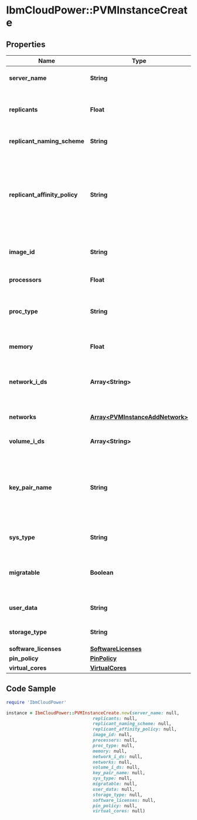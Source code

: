 # IbmCloudPower::PVMInstanceCreate

## Properties

Name | Type | Description | Notes
------------ | ------------- | ------------- | -------------
**server_name** | **String** | Name of the server to create | 
**replicants** | **Float** | Number of duplicate instances to create in this request | [optional] 
**replicant_naming_scheme** | **String** | How to name the created vms | [optional] [default to &#39;suffix&#39;]
**replicant_affinity_policy** | **String** | Affinity policy for replicants being created; affinity for the same host, anti-affinity for different hosts, none for no preference | [optional] [default to &#39;none&#39;]
**image_id** | **String** | Image ID of the image to use for the server | 
**processors** | **Float** | Number of processors allocated | 
**proc_type** | **String** | Processor type (dedicated, shared, capped) | [default to &#39;dedicated&#39;]
**memory** | **Float** | Amount of memory allocated (in GB) | 
**network_i_ds** | **Array&lt;String&gt;** | (deprecated - replaced by networks) List of Network IDs | [optional] 
**networks** | [**Array&lt;PVMInstanceAddNetwork&gt;**](PVMInstanceAddNetwork.md) | The pvm instance networks information | [optional] 
**volume_i_ds** | **Array&lt;String&gt;** | List of volume IDs | [optional] 
**key_pair_name** | **String** | The name of the SSH key pair provided to the server for authenticating users (looked up in the tenant&#39;s list of keys) | [optional] 
**sys_type** | **String** | System type used to host the instance | [optional] 
**migratable** | **Boolean** | Indicates if the server is allowed to migrate between hosts | [optional] [default to true]
**user_data** | **String** | Cloud init user defined data | [optional] 
**storage_type** | **String** | Storage type for server deployment | [optional] 
**software_licenses** | [**SoftwareLicenses**](SoftwareLicenses.md) |  | [optional] 
**pin_policy** | [**PinPolicy**](PinPolicy.md) |  | [optional] 
**virtual_cores** | [**VirtualCores**](VirtualCores.md) |  | [optional] 

## Code Sample

```ruby
require 'IbmCloudPower'

instance = IbmCloudPower::PVMInstanceCreate.new(server_name: null,
                                 replicants: null,
                                 replicant_naming_scheme: null,
                                 replicant_affinity_policy: null,
                                 image_id: null,
                                 processors: null,
                                 proc_type: null,
                                 memory: null,
                                 network_i_ds: null,
                                 networks: null,
                                 volume_i_ds: null,
                                 key_pair_name: null,
                                 sys_type: null,
                                 migratable: null,
                                 user_data: null,
                                 storage_type: null,
                                 software_licenses: null,
                                 pin_policy: null,
                                 virtual_cores: null)
```


